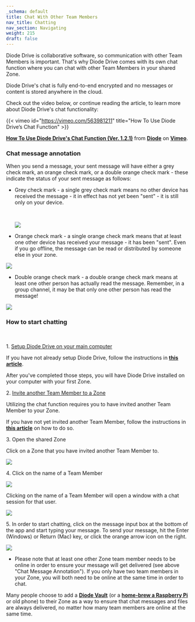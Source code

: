 ```yaml
---
_schema: default
title: Chat With Other Team Members
nav_title: Chatting
nav_section: Navigating
weight: 215
draft: false
---
```

Diode Drive is collaborative software, so communication with other Team Members is important. That's why Diode Drive comes with its own chat function where you can chat with other Team Members in your shared Zone.

Diode Drive's chat is fully end-to-end encrypted and no messages or content is stored anywhere in the cloud.

Check out the video below, or continue reading the article, to learn more about Diode Drive's chat functionality:

{{< vimeo id="https://vimeo.com/563981211" title="How To Use Diode Drive’s Chat Function" >}}

[**How To Use Diode Drive's Chat Function (Ver. 1.2.1)**](https://vimeo.com/562684103) from [**Diode**](https://vimeo.com/diodechain) on [**Vimeo**](https://vimeo.com/).

### **Chat message annotation**

When you send a message, your sent message will have either a grey check mark, an orange check mark, or a double orange check mark - these indicate the status of your sent message as follows:

* Grey check mark - a single grey check mark means no other device has received the message - it in effect has not yet been "sent" - it is still only on your device.

  &nbsp;

  ![](https://files.helpdocs.io/qwk5dmv7m8/articles/plonz51666/1695320955137/image.png)

* Orange check mark - a single orange check mark means that at least one other device has received your message - it has been "sent". Even if you go offline, the message can be read or distributed by someone else in your zone.

![](https://files.helpdocs.io/qwk5dmv7m8/articles/plonz51666/1695321169966/image.png)

* Double orange check mark - a double orange check mark means at least one other person has actually read the message. Remember, in a group channel, it may be that only one other person has read the message!

![](https://files.helpdocs.io/qwk5dmv7m8/articles/plonz51666/1695321446045/image.png)

### **How to start chatting**

&nbsp;

1\. <a href="https://app.docs.diode.io/docs/" target="_blank" rel="noopener">Setup Diode Drive on your main computer</a>

If you have not already setup Diode Drive, follow the instructions in <a href="https://app.docs.diode.io/docs/" target="_blank" rel="noopener"><strong>this article</strong></a>.

After you've completed those steps, you will have Diode Drive installed on your computer with your first Zone.

2\. [Invite another Team Member to a Zone](https://support.diode.io/article/jkzakxo7a0-add-a-team-member-or-additional-device)

Utilizing the chat function requires you to have invited another Team Member to your Zone.

If you have not yet invited another Team Member, follow the instructions in [**this article**](https://support.diode.io/article/jkzakxo7a0-add-a-team-member-or-additional-device) on how to do so.

3\. Open the shared Zone

Click on a Zone that you have invited another Team Member to.

![](https://files.helpdocs.io/qwk5dmv7m8/articles/plonz51666/1623900141785/vlcsnap-2021-06-17-11-h-20-m-15-s-399.png)

4\. Click on the name of a Team Member

![](https://files.helpdocs.io/qwk5dmv7m8/articles/plonz51666/1623900316375/vlcsnap-2021-06-17-11-h-24-m-29-s-429.png)

Clicking on the name of a Team Member will open a window with a chat session for that user.

![](https://files.helpdocs.io/qwk5dmv7m8/articles/plonz51666/1623900414832/vlcsnap-2021-06-17-11-h-26-m-23-s-416.png)

5\. In order to start chatting, click on the message input box at the bottom of the app and start typing your message. To send your message, hit the Enter (Windows) or Return (Mac) key, or click the orange arrow icon on the right.

![](https://files.helpdocs.io/qwk5dmv7m8/articles/plonz51666/1623900612363/vlcsnap-2021-06-17-11-h-29-m-45-s-575.png)

* Please note that at least one other Zone team member needs to be online in order to ensure your message will get delivered (see above "Chat Message Annotation"). If you only have two team members in your Zone, you will both need to be online at the same time in order to chat.

Many people choose to add a <a href="https://diode.io/solutions/vault" target="_blank" rel="noopener"><strong>Diode Vault</strong></a> (or a <a href="https://support.diode.io/article/ad7s45khyq" target="_blank" rel="noopener"><strong>home-brew a Raspberry Pi </strong></a>or old phone) to their Zone as a way to ensure that chat messages and files are always delivered, no matter how many team members are online at the same time.